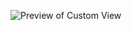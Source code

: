 
![Preview of Custom View](https://github.com/aashishtathod/Custom-Circular-Progress-Indicator/assets/88925310/f76641f4-7746-4b69-85ad-25d58f890ffe)
